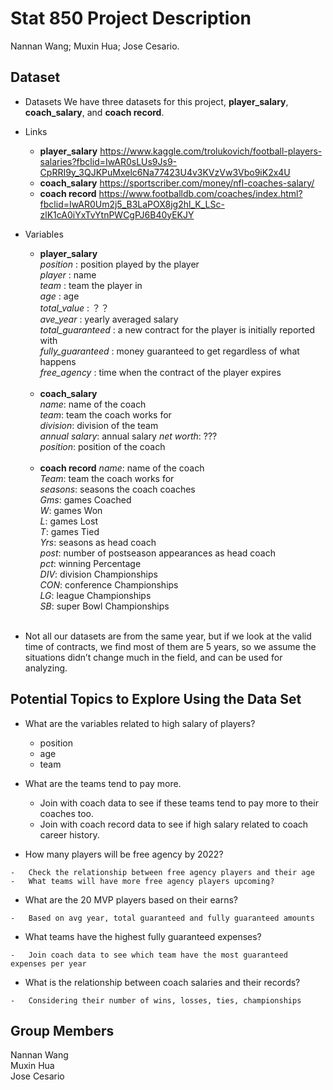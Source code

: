 Stat 850 Project Description
================
Nannan Wang; Muxin Hua; Jose Cesario.

## Dataset

-   Datasets We have three datasets for this project,
    **player\_salary**, **coach\_salary**, and **coach record**.

-   Links

    -   **player\_salary**
        <https://www.kaggle.com/trolukovich/football-players-salaries?fbclid=IwAR0sLUs9Js9-CpRRI9y_3QJKPuMxelc6Na77423U4v3KVzVw3Vbo9iK2x4U>
    -   **coach\_salary**
        <https://sportscriber.com/money/nfl-coaches-salary/>  
    -   **coach record**
        <https://www.footballdb.com/coaches/index.html?fbclid=IwAR0Um2j5_B3LaPOX8jg2hl_K_LSc-zlK1cA0iYxTvYtnPWCgPJ6B40yEKJY>

-   Variables

    -   **player\_salary**  
        *position* : position played by the player  
        *player* : name  
        *team* : team the player in  
        *age* : age  
        *total\_value* : ？？  
        *ave\_year* : yearly averaged salary  
        *total\_guaranteed* : a new contract for the player is initially
        reported with  
        *fully\_guaranteed* : money guaranteed to get regardless of what
        happens  
        *free\_agency* : time when the contract of the player expires  
        </br>
    -   **coach\_salary**  
        *name*: name of the coach  
        *team*: team the coach works for  
        *division*: division of the team  
        *annual salary*: annual salary *net worth*: ???  
        *position*: position of the coach  
        </br>
    -   **coach record** *name*: name of the coach  
        *Team*: team the coach works for  
        *seasons*: seasons the coach coaches  
        *Gms*: games Coached  
        *W*: games Won  
        *L*: games Lost  
        *T*: games Tied  
        *Yrs*: seasons as head coach  
        *post*: number of postseason appearances as head coach  
        *pct*: winning Percentage  
        *DIV*: division Championships  
        *CON*: conference Championships  
        *LG*: league Championships  
        *SB*: super Bowl Championships  
        </br>

-   Not all our datasets are from the same year, but if we look at the
    valid time of contracts, we find most of them are 5 years, so we
    assume the situations didn’t change much in the field, and can be
    used for analyzing.

## Potential Topics to Explore Using the Data Set

-   What are the variables related to high salary of players?
    -   position
    -   age
    -   team
-   What are the teams tend to pay more.
    -   Join with coach data to see if these teams tend to pay more to
        their coaches too.  
    -   Join with coach record data to see if high salary related to
        coach career history.

-    How many players will be free agency by 2022?
   
    -   Check the relationship between free agency players and their age
    -   What teams will have more free agency players upcoming?
  
-    What are the 20 MVP players based on their earns?
   
    -   Based on avg year, total guaranteed and fully guaranteed amounts

-    What teams have the highest fully guaranteed expenses?
   
    -   Join coach data to see which team have the most guaranteed expenses per year

-    What is the relationship between coach salaries and their records?
   
    -   Considering their number of wins, losses, ties, championships

## Group Members

Nannan Wang  
Muxin Hua  
Jose Cesario
